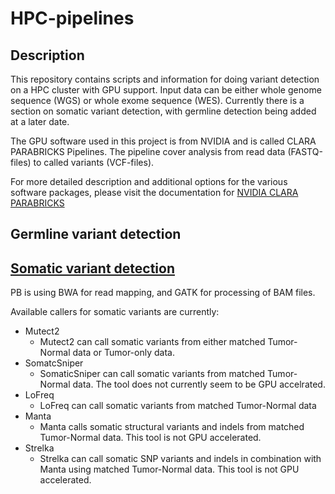 # HPC-pipelines

## Description

This repository contains scripts and information for doing variant detection on a HPC cluster with GPU support. Input data can be either whole genome sequence (WGS) or whole exome sequence (WES). Currently there is a section on somatic variant detection, with germline detection being added at a later date.

The GPU software used in this project is from NVIDIA and is called CLARA PARABRICKS Pipelines. The pipeline cover analysis from read data (FASTQ-files) to called variants (VCF-files). 

For more detailed description and additional options for the various software packages, please visit the documentation for [NVIDIA CLARA PARABRICKS](https://docs.nvidia.com/clara/parabricks/v3.6/text/software_overview.html)


## Germline variant detection

## [Somatic variant detection](https://github.com/si-medbif/hpc-pipelines/tree/main/somatic#somatic-variant-detection)

PB is using BWA for read mapping, and GATK for processing of BAM files.

Available callers for somatic variants are currently:

* Mutect2
  * Mutect2 can call somatic variants from either matched Tumor-Normal data or Tumor-only data.
* SomatcSniper
  * SomaticSniper can call somatic variants from matched Tumor-Normal data. The tool does not currently seem to be GPU accelrated.
* LoFreq
  * LoFreq can call somatic variants from matched Tumor-Normal data
* Manta
  * Manta calls somatic structural variants and indels from matched Tumor-Normal data. This tool is not GPU accelerated.
* Strelka
  * Strelka can call somatic SNP variants and indels in combination with Manta using matched Tumor-Normal data. This tool is not GPU accelerated.
